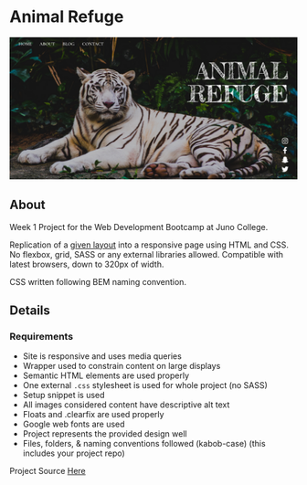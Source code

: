 # Animal Refuge

![Project-1 Screenshot](/readme-image.png)

## About
Week 1 Project for the Web Development Bootcamp at Juno College.

Replication of a [given layout](https://scene.zeplin.io/project/5c424fe0c50a21377f03d900) into a responsive page using HTML and CSS.
No flexbox, grid, SASS or any external libraries allowed. Compatible with latest browsers, down to 320px of width.

CSS written following BEM naming convention.

## Details

### Requirements
-   Site is responsive and uses media queries
-   Wrapper used to constrain content on large displays
-   Semantic HTML elements are used properly
-   One external `.css` stylesheet is used for whole project (no SASS)
-   Setup snippet is used
-   All images considered content have descriptive alt text
-   Floats and .clearfix are used properly
-   Google web fonts are used
-   Project represents the provided design well
-   Files, folders, & naming conventions followed (kabob-case) (this includes your project repo)

Project Source [Here](https://github.com/HackerYou/bootcamp-notes/blob/master/projects/project-01.md)
